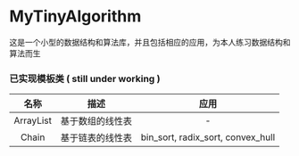 # MyTinyAlgorithm

这是一个小型的数据结构和算法库，并且包括相应的应用，为本人练习数据结构和算法而生

### 已实现模板类 ( still under working )

| 名称        | 描述       | 应用                                |
|:---------:|:--------:|:---------------------------------:|
| ArrayList | 基于数组的线性表 | -                                 |
| Chain     | 基于链表的线性表 | bin_sort, radix_sort, convex_hull |


